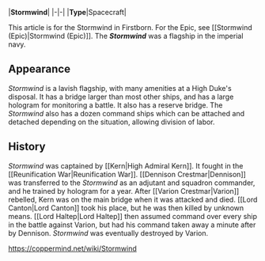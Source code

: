 |**Stormwind**|
|-|-|
|**Type**|Spacecraft|

This article is for the Stormwind in Firstborn. For the Epic, see [[Stormwind (Epic)\|Stormwind (Epic)]].
The ***Stormwind*** was a flagship in the imperial navy.

## Appearance
*Stormwind* is a lavish flagship, with many amenities at a High Duke's disposal. It has a bridge larger than most other ships, and has a large hologram for monitoring a battle. It also has a reserve bridge. The *Stormwind* also has a dozen command ships which can be attached and detached depending on the situation, allowing division of labor.

## History
*Stormwind* was captained by [[Kern\|High Admiral Kern]]. It fought in the [[Reunification War\|Reunification War]]. [[Dennison Crestmar\|Dennison]] was transferred to the *Stormwind* as an adjutant and squadron commander, and he trained by hologram for a year. After [[Varion Crestmar\|Varion]] rebelled, Kern was on the main bridge when it was attacked and died. [[Lord Canton\|Lord Canton]] took his place, but he was then killed by unknown means. [[Lord Haltep\|Lord Haltep]] then assumed command over every ship in the battle against Varion, but had his command taken away a minute after by Dennison. *Stormwind* was eventually destroyed by Varion.



https://coppermind.net/wiki/Stormwind